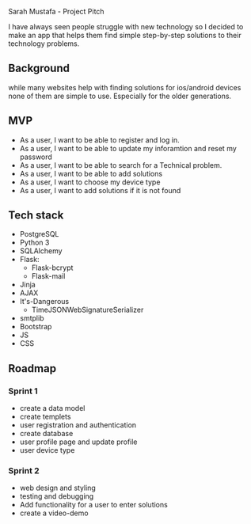 Sarah Mustafa - Project Pitch

I have always seen people struggle with new technology so I decided to make an app that helps them find simple step-by-step solutions to their technology problems.
## Background
while many websites help with finding solutions for ios/android devices none of them are simple to use. Especially for the older generations.

## MVP


- As a user, I want to be able to register and log in.
- As a user, I want to be able to update my inforamtion and reset my password
- As a user, I want to be able to search for a Technical problem.
- As a user, I want to be able to add solutions 
- As a user, I want to choose my device type
- As a user, I want to add solutions if it is not found 
## Tech stack

  - PostgreSQL
  - Python 3
  - SQLAlchemy 
  - Flask:
    - Flask-bcrypt
    - Flask-mail
  - Jinja
  - AJAX
  - It's-Dangerous
    - TimeJSONWebSignatureSerializer
  - smtplib
  - Bootstrap
  - JS
  - CSS
## Roadmap

### Sprint 1
- create a data model
- create templets
- user registration and authentication
- create database 
- user profile page and update profile
- user device type

### Sprint 2
- web design and styling 
- testing and debugging
- Add functionality for a user to enter solutions 
- create a video-demo

